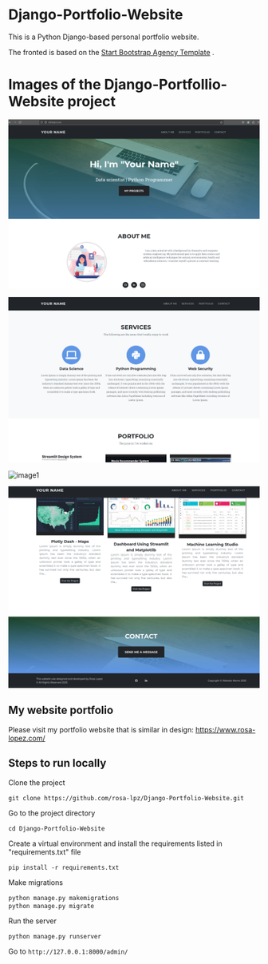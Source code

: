 # Django-Portfolio-Website

This is a Python Django-based personal portfolio website.

The fronted is based on the [Start Bootstrap Agency Template](https://startbootstrap.com/theme/agency) .


# Images of the Django-Portfollio-Website project

![image1](example-images/1.png)

![image1](example-images/2.png)

![image1](example-images/4.png)

![image1](example-images/5.png)

## My website portfolio

Please visit my portfolio website that is similar in design:
https://www.rosa-lopez.com/
 



## Steps to run locally

Clone the project

```
git clone https://github.com/rosa-lpz/Django-Portfolio-Website.git
```


Go to the project directory 

```
cd Django-Portfolio-Website
```



Create a virtual environment and install the requirements listed in "requirements.txt" file

```
pip install -r requirements.txt
```



Make migrations

```
python manage.py makemigrations
python manage.py migrate
```



Run the server

```
python manage.py runserver
```



Go to `http://127.0.0.1:8000/admin/` 

